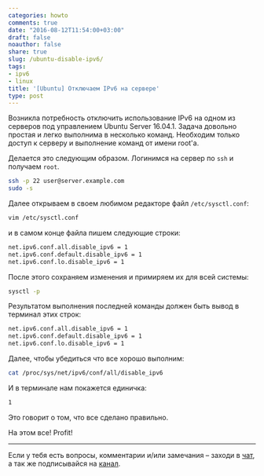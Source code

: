 ```yaml
---
categories: howto
comments: true
date: "2016-08-12T11:54:00+03:00"
draft: false
noauthor: false
share: true
slug: /ubuntu-disable-ipv6/
tags:
- ipv6
- linux
title: '[Ubuntu] Отключаем IPv6 на сервере'
type: post
---
```


Возникла потребность отключить использование IPv6 на одном из серверов под управлением Ubuntu Server 16.04.1. Задача довольно простая и легко выполнима в несколько команд. Необходим только доступ к серверу и выполнение команд от имени root'а.

Делается это следующим образом. Логинимся на сервер по `ssh` и получаем `root`.

```bash
ssh -p 22 user@server.example.com
sudo -s
```

Далее открываем в своем любимом редакторе файл `/etc/sysctl.conf`:

```bash
vim /etc/sysctl.conf
```

и в самом конце файла пишем следующие строки:

```bash
net.ipv6.conf.all.disable_ipv6 = 1
net.ipv6.conf.default.disable_ipv6 = 1
net.ipv6.conf.lo.disable_ipv6 = 1
```

После этого сохраняем изменения и примиряем их для всей системы:

```bash
sysctl -p
```

Результатом выполнения последней команды должен быть вывод в терминал этих строк:

```bash
net.ipv6.conf.all.disable_ipv6 = 1
net.ipv6.conf.default.disable_ipv6 = 1
net.ipv6.conf.lo.disable_ipv6 = 1
```

Далее, чтобы убедиться что все хорошо выполним:

```bash
cat /proc/sys/net/ipv6/conf/all/disable_ipv6
```

И в терминале нам покажется единичка:

```bash
1
```

Это говорит о том, что все сделано правильно.

На этом все! Profit!

---
Если у тебя есть вопросы, комментарии и/или замечания – заходи в [чат](https://ttttt.me/jtprogru_chat), а так же подписывайся на [канал](https://ttttt.me/jtprogru_channel).
